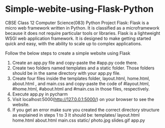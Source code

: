 # Simple-webite-using-Flask-Python
CBSE Class 12 Computer Science(083) Python Project
Flask:
Flask is a micro web framework written in Python. It is classified as a microframework because it does not require particular tools or libraries.
Flask is a lightweight WSGI web application framework. It is designed to make getting started quick and easy, with the ability to scale up to complex applications.

Follow the below steps to create a simple website using Flask

1. Create an app.py file and copy-paste the #app.py code there.
2. Create two folders named templates and a static folder. Those folders should be in the same directory with your app.py file.
3. Create four files inside the templates folder, layout.html, home.html, about.html , and main.css and copy-paste the code of    #layout.html, #home.html, #about.html and #main.css in those files, respectively.
4. Execute app.py in pycharm
5. Visit localhost:5000(http://127.0.0.1:5000/) on your browser to see the website.
6. If you get an error make sure you created the correct directory structure as explained in steps 1 to 3 It should be:
   templates/
   layout.html
   home.html
   about.html
   main.css
   static/
   photo.jpg
   slides.gif
   app.py
   

